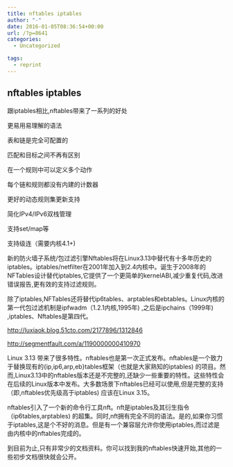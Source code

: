 ```yaml
---
title: nftables iptables
author: "-"
date: 2016-01-05T08:36:54+00:00
url: /?p=8641
categories:
  - Uncategorized

tags:
  - reprint
---
```

## nftables iptables
跟iptables相比,nftables带来了一系列的好处

更易用易理解的语法
  
表和链是完全可配置的
  
匹配和目标之间不再有区别
  
在一个规则中可以定义多个动作
  
每个链和规则都没有内建的计数器
  
更好的动态规则集更新支持
  
简化IPv4/IPv6双栈管理
  
支持set/map等
  
支持级连（需要内核4.1+) 

新的防火墙子系统/包过滤引擎Nftables将在Linux3.13中替代有十多年历史的iptables。iptables/netfilter在2001年加入到2.4内核中。诞生于2008年的NFTables设计替代iptables,它提供了一个更简单的kernelABI,减少重复代码,改进错误报告,更有效的支持过滤规则。
  
除了iptables,NFTables还将替代ip6tables、arptables和ebtables。Linux内核的第一代包过滤机制是ipfwadm（1.2.1内核,1995年) ,之后是ipchains（1999年) ,iptables、Nftables是第四代。

http://luxiaok.blog.51cto.com/2177896/1312846

http://segmentfault.com/a/1190000000410970

Linux 3.13 带来了很多特性。nftables也是第一次正式发布。nftables是一个致力于替换现有的{ip,ip6,arp,eb}tables框架（也就是大家熟知的iptables) 的项目。然而,Linux3.13中的nftables版本还是不完整的,还缺少一些重要的特性。这些特性会在后续的Linux版本中发布。大多数场景下nftables已经可以使用,但是完整的支持（即,nftables优先级高于iptables) 应该在Linux 3.15。

nftables引入了一个新的命令行工具nft。nft是iptables及其衍生指令（ip6tables,arptables) 的超集。同时,nft拥有完全不同的语法。是的,如果你习惯于iptables,这是个不好的消息。但是有一个兼容层允许你使用iptables,而过滤是由内核中的nftables完成的。

到目前为止,只有非常少的文档资料。你可以找到我的nftables快速开始,其他的一些初步文档很快就会公开。